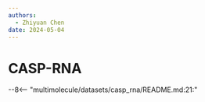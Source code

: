 ```yaml
---
authors:
  - Zhiyuan Chen
date: 2024-05-04
---
```


# CASP-RNA

--8<-- "multimolecule/datasets/casp_rna/README.md:21:"

